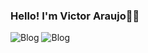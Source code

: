 
### Hello! I'm Victor Araujo✌🏼

  ![Blog](https://img.shields.io/badge/C%2B%2B-00599C?style=for-the-badge&logo=c%2B%2B&logoColor=white)   ![Blog](https://img.shields.io/badge/Python-14354C?style=for-the-badge&logo=python&logoColor=white)
